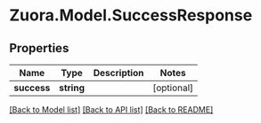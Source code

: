 
# Zuora.Model.SuccessResponse

## Properties

Name | Type | Description | Notes
------------ | ------------- | ------------- | -------------
**success** | **string** |  | [optional] 

[[Back to Model list]](../README.md#documentation-for-models)
[[Back to API list]](../README.md#documentation-for-api-endpoints)
[[Back to README]](../README.md)

